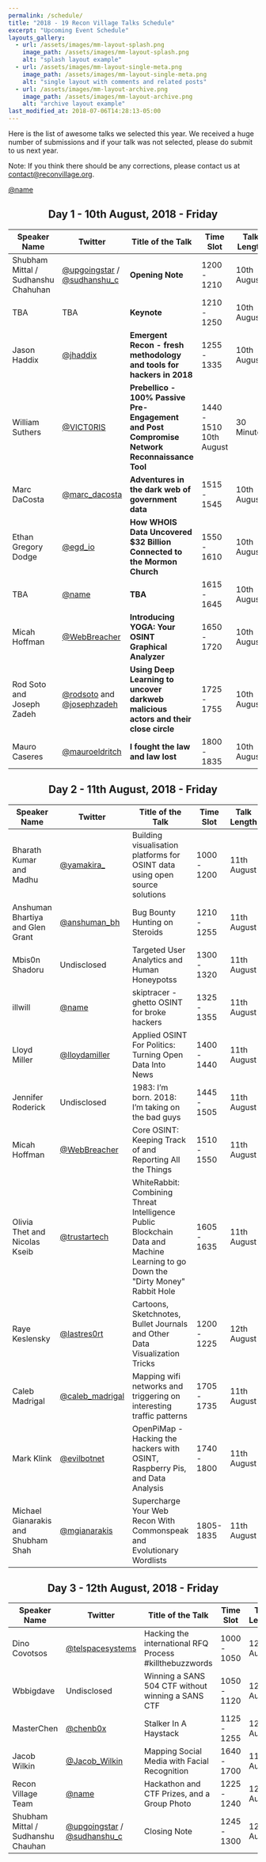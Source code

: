 ```yaml
---
permalink: /schedule/
title: "2018 - 19 Recon Village Talks Schedule"
excerpt: "Upcoming Event Schedule"
layouts_gallery:
  - url: /assets/images/mm-layout-splash.png
    image_path: /assets/images/mm-layout-splash.png
    alt: "splash layout example"
  - url: /assets/images/mm-layout-single-meta.png
    image_path: /assets/images/mm-layout-single-meta.png
    alt: "single layout with comments and related posts"
  - url: /assets/images/mm-layout-archive.png
    image_path: /assets/images/mm-layout-archive.png
    alt: "archive layout example"
last_modified_at: 2018-07-06T14:28:13-05:00
---
```

Here is the list of awesome talks we selected this year. We received a huge number of submissions and if your talk was not selected, please do submit to us next year. 

Note: If you think there should be any corrections, please contact us at [contact@reconvillage.org](mailto:contact@reconvillage.org). 

[@name](https://twitter.com/name)

<center> <h2>Day 1 - 10th August, 2018 - Friday</h2> </center>

| Speaker Name  |  Twitter  |  Title of the Talk  |  Time Slot  |  Talk Length  |  Type  |
| ------------- |  -------  |  -----------------  |  ---------  |  -----------  |  ----  |
| Shubham Mittal / Sudhanshu Chahuhan | [@upgoingstar](https://twitter.com/upgoingstar) / [@sudhanshu_c](https://twitter.com/sudhanshu_c) | **Opening Note** | 1200 - 1210 | 10th August | 10 Minutes | Opening Note| 
| TBA | TBA | **Keynote** | 1210 - 1250 | 10th August | 40 Minutes | Keynote| 
| Jason Haddix | [@jhaddix](https://twitter.com/jhaddix) | **Emergent Recon - fresh methodology and tools for hackers in 2018** | 1255 - 1335 | 10th August | 40 Minutes | Comprehensive| 
| William Suthers | [@VICT0RIS](https://twitter.com/VICT0RIS) | **Prebellico - 100% Passive Pre-Engagement and Post Compromise Network Reconnaissance Tool** | 1440 - 1510 10th August | 30 Minutes | Live Demo| 
| Marc DaCosta | [@marc_dacosta](https://twitter.com/marc_dacosta) | **Adventures in the dark web of government data** | 1515 - 1545 | 10th August | 30 Minutes | Comprehensive| 
| Ethan Gregory Dodge | [@egd_io](https://twitter.com/egd_io) | **How WHOIS Data Uncovered $32 Billion Connected to the Mormon Church** | 1550 - 1610 | 10th August | 20 Minutes | Lightening| 
| TBA | [@name](https://twitter.com/name) | **TBA** | 1615 - 1645 | 10th August | 30 Minutes | TBA| 
| Micah Hoffman | [@WebBreacher](https://twitter.com/WebBreacher) | **Introducing YOGA: Your OSINT Graphical Analyzer** | 1650 - 1720 | 10th August | 30 Minutes | Live Demo| 
| Rod Soto and Joseph Zadeh| [@rodsoto](https://twitter.com/rodsoto) and [@josephzadeh](https://twitter.com/josephzadeh) | **Using Deep Learning to uncover darkweb malicious actors and their close circle**  | 1725 - 1755 | 10th August | 30 Minutes | Comprehensive| 
| Mauro Caseres | [@mauroeldritch](https://twitter.com/mauroeldritch) | **I fought the law and law lost** | 1800 - 1835 | 10th August | 35 Minutes | Comprehensive | 

<center> <h2>Day 2 - 11th August, 2018 - Friday</h2> </center>

| Speaker Name  |  Twitter  |  Title of the Talk  |  Time Slot  |  Talk Length  |  Type  |
| ------------- |  -------  |  -----------------  |  ---------  |  -----------  |  ----  |
| Bharath Kumar and Madhu | [@yamakira_](https://twitter.com/yamakira_) | Building visualisation platforms for OSINT data using open source solutions | 1000 - 1200 | 11th August | 120 Minutes | Workshop
| Anshuman Bhartiya and Glen Grant| [@anshuman_bh](https://twitter.com/anshuman_bh)| Bug Bounty Hunting on Steroids | 1210 - 1255 | 11th August | 45 Minutes | Comprehensive
| Mbis0n Shadoru | Undisclosed | Targeted User Analytics and Human Honeypotss | 1300 - 1320 | 11th August | 20 Minutes | Lightening
illwill | [@name](https://twitter.com/name) | skiptracer - ghetto OSINT for broke hackers | 1325 - 1355 | 11th August | 30 Minutes | Live Demo
| Lloyd Miller | [@lloydamiller](https://twitter.com/lloydamiller) | Applied OSINT For Politics: Turning Open Data Into News | 1400 - 1440 | 11th August | 40 Minutes | Comprehensive
| Jennifer Roderick | Undisclosed | 1983: I’m born. 2018: I’m taking on the bad guys | 1445 - 1505 | 11th August | 20 Minutes | Lightening
| Micah Hoffman | [@WebBreacher](https://twitter.com/WebBreacher) | Core OSINT: Keeping Track of and Reporting All the Things | 1510 - 1550 | 11th August | 40 Minutes | Comprehensive
| Olivia Thet and Nicolas Kseib | [@trustartech](https://twitter.com/trustartech) | WhiteRabbit: Combining Threat Intelligence Public Blockchain Data and Machine Learning to go Down the "Dirty Money" Rabbit Hole | 1605 - 1635 | 11th August | 30 Minutes | Live Demo
| Raye Keslensky | [@lastres0rt](https://twitter.com/lastres0rt) | Cartoons, Sketchnotes, Bullet Journals and Other Data Visualization Tricks | 1200 - 1225 | 12th August |  20 Minutes | Lightening
| Caleb Madrigal | [@caleb_madrigal](https://twitter.com/caleb_madrigal) | Mapping wifi networks and triggering on interesting traffic patterns | 1705 - 1735 | 11th August | 30 Minutes | Comprehensive
| Mark Klink | [@evilbotnet](https://twitter.com/evilbotnet) | OpenPiMap - Hacking the hackers with OSINT, Raspberry Pis, and Data Analysis | 1740 - 1800 | 11th August | 20 Minutes | Lightening
| Michael Gianarakis and Shubham Shah | [@mgianarakis](https://twitter.com/mgianarakis) | Supercharge Your Web Recon With Commonspeak and Evolutionary Wordlists | 1805- 1835 | 11th August | 30 Minutes | Comprehensive|

<center> <h2>Day 3 - 12th August, 2018 - Friday</h2> </center>

| Speaker Name  |  Twitter  |  Title of the Talk  |  Time Slot  |  Talk Length  |  Type  |
| ------------- |  -------  |  -----------------  |  ---------  |  -----------  |  ----  |
| Dino Covotsos | [@telspacesystems](https://twitter.com/telspacesystems) | Hacking the international RFQ Process #killthebuzzwords | 1000 - 1050 | 12th August | 45 Minutes | Comprehensive
| Wbbigdave | Undisclosed | Winning a SANS 504 CTF without winning a SANS CTF | 1050 - 1120 | 12th August | 30 Minutes | Live Demo
| MasterChen | [@chenb0x](https://twitter.com/chenb0x) | Stalker In A Haystack | 1125 - 1255 | 12th August | 30 Minutes | Comprehensive
| Jacob Wilkin | [@Jacob_Wilkin](https://twitter.com/Jacob_Wilkin) | Mapping Social Media with Facial Recognition | 1640 - 1700 | 11th August | 20 Minutes | Lightening
| Recon Village Team | [@name](https://twitter.com/name) | Hackathon and CTF Prizes, and a Group Photo | 1225 - 1240 | 12th August | 15 Minutes | Hackathon and CTF Prizes
| Shubham Mittal / Sudhanshu Chauhan | [@upgoingstar](https://twitter.com/upgoingstar) / [@sudhanshu_c](https://twitter.com/sudhanshu_c) | Closing Note | 1245 - 1300 | 12th August |  | 

